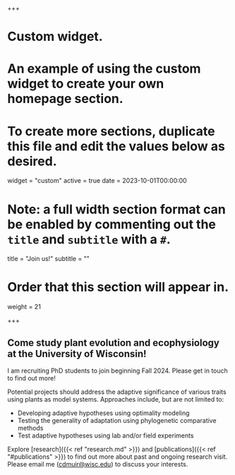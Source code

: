 +++
# Custom widget.
# An example of using the custom widget to create your own homepage section.
# To create more sections, duplicate this file and edit the values below as desired.
widget = "custom"
active = true
date = 2023-10-01T00:00:00

# Note: a full width section format can be enabled by commenting out the `title` and `subtitle` with a `#`.
title = "Join us!"
subtitle = ""

# Order that this section will appear in.
weight = 21

+++

## Come study plant evolution and ecophysiology at the University of Wisconsin!

I am recruiting PhD students to join beginning Fall 2024. Please get in touch to find out more!

Potential projects should address the adaptive significance of various traits using plants as model systems. Approaches include, but are not limited to:

* Developing adaptive hypotheses using optimality modeling
* Testing the generality of adaptation using phylogenetic comparative methods
* Test adaptive hypotheses using lab and/or field experiments

Explore [research]({{< ref "research.md" >}}) and [publications]({{< ref "#publications" >}}) to find out more about past and ongoing research visit. Please email me (cdmuir@wisc.edu) to discuss your interests.
